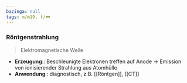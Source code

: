 ```yaml
---
bazinga: null
tags: m/m19, f/🕶️
---
```

### Röntgenstrahlung
> Elektromagnetische Welle
- **Erzeugung**:: Beschleunigte Elektronen treffen auf Anode → Emission von ionisierender Strahlung aus Atomhülle
- **Anwendung**:: diagnostisch, z.B. [[Röntgen]], [[CT]]